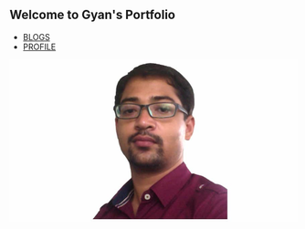 ## Welcome to Gyan's Portfolio

- [BLOGS](http://iosgyan.blogspot.in/)
- [PROFILE](http://www.gyanaranjan.com) 

![Image of Gyan](/gyan_white.jpg)
